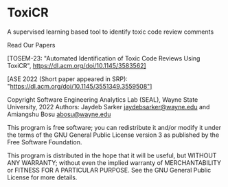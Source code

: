 # ToxiCR
A supervised learning based tool to identify toxic code review comments

Read Our Papers <br />

[TOSEM-23: "Automated Identification of Toxic Code Reviews Using ToxiCR",  https://dl.acm.org/doi/10.1145/3583562]

[ASE 2022 (Short paper appeared in SRP): "https://dl.acm.org/doi/10.1145/3551349.3559508"]

 Copyright Software Engineering Analytics Lab (SEAL), Wayne State University, 2022
 Authors: Jaydeb Sarker <jaydebsarker@wayne.edu> and Amiangshu Bosu <abosu@wayne.edu>

This program is free software; you can redistribute it and/or
modify it under the terms of the GNU General Public License
version 3 as published by the Free Software Foundation.

This program is distributed in the hope that it will be useful,
but WITHOUT ANY WARRANTY; without even the implied warranty of
MERCHANTABILITY or FITNESS FOR A PARTICULAR PURPOSE. See the
GNU General Public License for more details.



